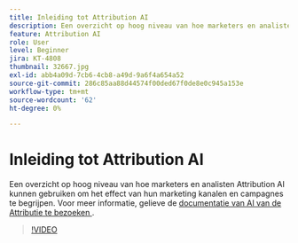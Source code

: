 ```yaml
---
title: Inleiding tot Attribution AI
description: Een overzicht op hoog niveau van hoe marketers en analisten Attribution AI kunnen gebruiken om het effect van hun marketing kanalen en campagnes te begrijpen.
feature: Attribution AI
role: User
level: Beginner
jira: KT-4808
thumbnail: 32667.jpg
exl-id: abb4a09d-7cb6-4cb8-a49d-9a6f4a654a52
source-git-commit: 286c85aa88d44574f00ded67f0de8e0c945a153e
workflow-type: tm+mt
source-wordcount: '62'
ht-degree: 0%

---
```


# Inleiding tot Attribution AI

Een overzicht op hoog niveau van hoe marketers en analisten Attribution AI kunnen gebruiken om het effect van hun marketing kanalen en campagnes te begrijpen. Voor meer informatie, gelieve de [&#x200B; documentatie van AI van de Attributie te bezoeken &#x200B;](https://experienceleague.adobe.com/docs/experience-platform/intelligent-services/attribution-ai/overview.html?lang=nl-NL).

>[!VIDEO](https://video.tv.adobe.com/v/32667?learn=on&enablevpops)
